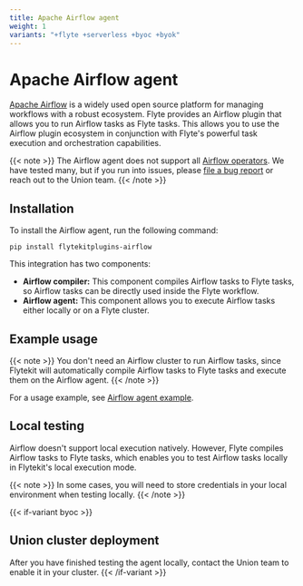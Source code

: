 ```yaml
---
title: Apache Airflow agent
weight: 1
variants: "+flyte +serverless +byoc +byok"
---
```


# Apache Airflow agent

[Apache Airflow](https://airflow.apache.org) is a widely used open source platform for managing workflows with a robust ecosystem. Flyte provides an Airflow plugin that allows you to run Airflow tasks as Flyte tasks.
This allows you to use the Airflow plugin ecosystem in conjunction with Flyte's powerful task execution and orchestration capabilities.

{{< note >}}
The Airflow agent does not support all [Airflow operators](https://airflow.apache.org/docs/apache-airflow/stable/core-concepts/operators.html). We have tested many, but if you run into issues, please [file a bug report](https://github.com/flyteorg/flyte/issues/new?assignees=&labels=bug%2Cuntriaged&projects=&template=bug_report.yaml&title=%5BBUG%5D+) or reach out to the Union team.
{{< /note >}}

## Installation

To install the Airflow agent, run the following command:

```
pip install flytekitplugins-airflow
```

This integration has two components:
* **Airflow compiler:** This component compiles Airflow tasks to Flyte tasks, so Airflow tasks can be directly used inside the Flyte workflow.
* **Airflow agent:** This component allows you to execute Airflow tasks either locally or on a Flyte cluster.

## Example usage

{{< note >}}
You don't need an Airflow cluster to run Airflow tasks, since Flytekit will
automatically compile Airflow tasks to Flyte tasks and execute them on the Airflow agent.
{{< /note >}}

For a usage example, see [Airflow agent example](./airflow-agent-example.md).

## Local testing

Airflow doesn't support local execution natively. However, Flyte compiles Airflow tasks to Flyte tasks,
which enables you to test Airflow tasks locally in Flytekit's local execution mode.

{{< note >}}
In some cases, you will need to store credentials in your local environment when testing locally.
{{< /note >}}

{{< if-variant byoc >}}
## Union cluster deployment

After you have finished testing the agent locally, contact the Union team to enable it in your cluster.
{{< /if-variant >}}